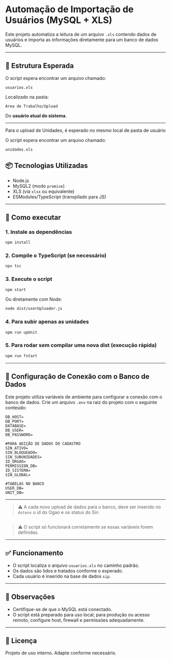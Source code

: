 # Automação de Importação de Usuários (MySQL + XLS)

Este projeto automatiza a leitura de um arquivo `.xls` contendo dados de usuários e importa as informações diretamente para um banco de dados MySQL.

---

## 📁 Estrutura Esperada

O script espera encontrar um arquivo chamado:

```
usuarios.xls
```

Localizado na pasta:

```
Área de Trabalho/Upload
```

Do **usuário atual do sistema**.

---

Para o upload de Unidades, é esperado no mesmo local de pasta de usuário

O script espera encontrar um arquivo chamado:

```
unidades.xls
```

## 📦 Tecnologias Utilizadas

- Node.js
- MySQL2 (modo `promise`)
- XLS (via `xlsx` ou equivalente)
- ESModules/TypeScript (transpilado para JS)

---

## 🚀 Como executar

### 1. Instale as dependências

```bash
npm install
```

### 2. Compile o TypeScript (se necessário)

```bash
npx tsc
```

### 3. Execute o script

```bash
npm start
```

Ou diretamente com Node:

```bash
node dist/userUploader.js
```

### 4. Para subir apenas as unidades

```bash
npm run upUnit
```

### 5. Para rodar sem compilar uma nova dist (execução rápida)

```bash
npm run fstart
```

---

## 🔧 Configuração de Conexão com o Banco de Dados

Este projeto utiliza variáveis de ambiente para configurar a conexão com o banco de dados. Crie um arquivo `.env` na raiz do projeto com o seguinte conteúdo:

```env
DB_HOST=
DB_PORT=
DATABASE=
DB_USER=
DB_PASSWORD=

#PARA ADIÇÃO DE DADOS DO CADASTRO
SIN_ATIVO=
SIN_BLOQUEADO=
SIN_SUBUNIDADES=
ID_ORGAO=
PERMISSION_DB=
ID_SISTEMA=
SIN_GLOBAL=

#TABELAS NO BANCO
USER_DB=
UNIT_DB=
```

---
> ⚠️ A cada novo upload de dados para o banco, deve ser  inserido no `dotenv` o id do Ogao e os status do Sin
##
> ⚠️ O script só funcionará corretamente se essas variáveis forem definidas.

---


## ✅ Funcionamento

- O script localiza o arquivo `usuarios.xls` no caminho padrão.
- Os dados são lidos e tratados conforme o esperado.
- Cada usuário é inserido na base de dados `sip`.

---

## 📌 Observações

- Certifique-se de que o MySQL está conectado.
- O script está preparado para uso local; para produção ou acesso remoto, configure host, firewall e permissões adequadamente.

---

## 📄 Licença

Projeto de uso interno. Adapte conforme necessário.
